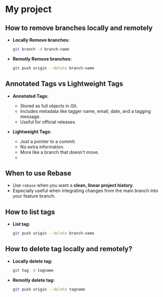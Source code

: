 ﻿# My project

## How to remove branches locally and remotely
- **Locally Remove branches:**
  ```bash
  git branch -d branch-name
- **Remotly Remove branches:**
  ```bash
  git push origin --delete branch-name

## Annotated Tags vs Lightweight Tags

- **Annotated Tags:** 
  - Stored as full objects in Git.
  - Includes metadata like tagger name, email, date, and a tagging message.
  - Useful for official releases.

- **Lightweight Tags:** 
  - Just a pointer to a commit.
  - No extra information.
  - More like a branch that doesn't move.
  - 
## When to use Rebase
- Use `rebase` when you want a **clean, linear project history**.
- Especially useful when integrating changes from the main branch into your feature branch.

## How to list tags
- **List tag:**
  ```bash
  git push origin --delete branch-name

## How to delete tag locally and remotely?
- **Locally delete tag:**
  ```bash
  git tag -d tagname
- **Remotly delete tag:**
  ```bash
  git push origin --delete tagname
